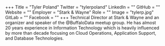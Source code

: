 +++
Title = "Tyler Poland"
Twitter = "tylerpoland"
LinkedIn = ""
GitHub = ""
Website = ""
Employer = "Stark &amp; Wayne"
Role = ""
Image = "tylerp.jpg"
GitLab = ""
Facebook = ""
+++
Technical Director at Stark &amp; Wayne and an organizer and speaker of the @BuffaloData meetup group. He has almost 20 years experience in Information Technology which is heavily influenced by more than decade focusing on Cloud Operations, Application Support, and Database Technologies.